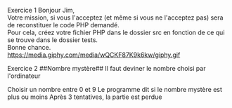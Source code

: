 Exercice 1
Bonjour Jim,   
Votre mission, si vous l'acceptez (et même si vous ne l'acceptez pas) sera de reconstituer le code PHP demandé.   
Pour cela, créez votre fichier PHP dans le dossier src en fonction de ce qui se trouve dans le dossier tests.   
Bonne chance.   
https://media.giphy.com/media/wQCKF87K9k6kw/giphy.gif



Exercice 2 ##Nombre mystère##
Il faut deviner le nombre choisi par l'ordinateur

Choisir un nombre entre 0 et 9
Le programme dit si le nombre mystère est plus ou moins
Après 3 tentatives, la partie est perdue


